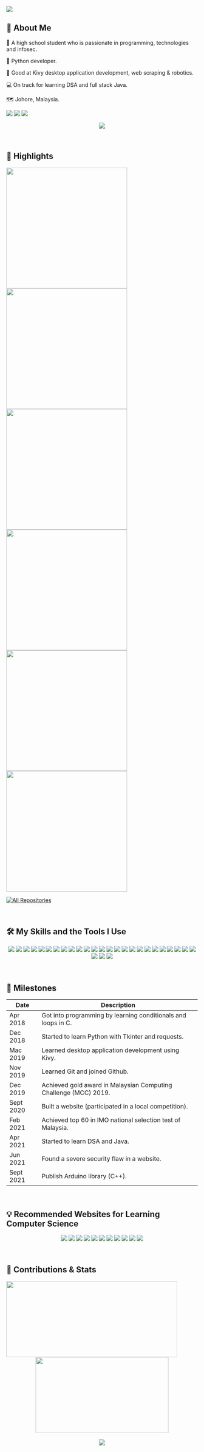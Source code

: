 <a href="#"><img src="https://user-images.githubusercontent.com/57293776/126955315-d7f6706e-9f45-4fa2-a39e-4edb0bca9fb1.png"/></a>

## 📝 About Me

🏫 A high school student who is passionate in programming, technologies and infosec.

🐍 Python developer.

🧰 Good at Kivy desktop application development, web scraping & robotics.

💻 On track for learning DSA and full stack Java.

🗺 Johore, Malaysia.

<p>
  <a href="https://github.com/jaredliw"><img src="https://img.shields.io/badge/-Github-000000?style=for-the-badge&logo=github&logoColor=white"/></a>
  <a href="mailto:jaredliw@gmail.com"><img src="https://img.shields.io/badge/-Gmail-red?style=for-the-badge&logo=gmail&logoColor=white"/></a>
  <a href="https://medium.com/@jaredliw"><img src="https://img.shields.io/badge/-Medium-black?style=for-the-badge&logo=medium&logoColor=white"/></a>
</p>
<p align="center">
  <a href="#"><img src="https://github-profile-trophy.vercel.app/?username=jaredliw&theme=chalk&no-frame=true&count-private=true&margin-w=50"/></a>
</p>
<br/>

## 🎇 Highlights
<p>
  <a href="https://github.com/jaredliw/PyDSA"><img width="318" src="https://denvercoder1-github-readme-stats.vercel.app/api/pin/?username=jaredliw&repo=PyDSA&theme=react&bg_color=2d2d2d&title_color=fed37e&icon_color=F8D866&hide_border=true&show_icons=false"></a>
    <a href="https://github.com/jaredliw/PikaBot"><img width="318" src="https://denvercoder1-github-readme-stats.vercel.app/api/pin/?username=jaredliw&repo=PikaBot&theme=react&bg_color=2d2d2d&title_color=fed37e&icon_color=F8D866&hide_border=true&show_icons=false"></a>
  <a href="https://github.com/chefyuan/algorithm-base"><img width="318" src="https://denvercoder1-github-readme-stats.vercel.app/api/pin/?username=chefyuan&repo=algorithm-base&theme=react&bg_color=2d2d2d&title_color=fed37e&icon_color=F8D866&hide_border=true&show_icons=false"></a>
  <a href="https://github.com/xitu/gold-miner"><img width="318" src="https://denvercoder1-github-readme-stats.vercel.app/api/pin/?username=xitu&repo=gold-miner&theme=react&bg_color=2d2d2d&title_color=fed37e&icon_color=F8D866&hide_border=true&show_icons=false"></a>
  <a href="https://github.com/jaredliw/python-question-bank"><img width="318" src="https://denvercoder1-github-readme-stats.vercel.app/api/pin/?username=jaredliw&repo=python-question-bank&theme=react&bg_color=2d2d2d&title_color=fed37e&icon_color=F8D866&hide_border=true&show_icons=false"></a>
  <a href="https://github.com/jaredliw/robotics-playground"><img width="318" src="https://denvercoder1-github-readme-stats.vercel.app/api/pin/?username=jaredliw&repo=robotics-playground&theme=react&bg_color=2d2d2d&title_color=fed37e&icon_color=F8D866&hide_border=true&show_icons=false"></a>
</p>

<p>
  <a href="https://github.com/jaredliw?tab=repositories"><img alt="All Repositories" title="All Repositories" src="https://custom-icon-badges.herokuapp.com/badge/-All%20Repos-2962FF?style=for-the-badge&logoColor=white&logo=repo"/></a>
</p>
<br/>

## 🛠 My Skills and the Tools I Use
<p align="center">
  <a href="#"><img src="https://img.shields.io/badge/-Arduino-00979D?style=for-the-badge&logo=Arduino&logoColor=white"></a>
  <a href="#"><img src="https://img.shields.io/badge/-Django-092E20?style=for-the-badge&logo=Django&logoColor=white"></a>
  <a href="#"><img src="https://img.shields.io/badge/-Git-F05032?style=for-the-badge&logo=Git&logoColor=white"></a>
  <a href="https://www.github.com/"><img src="https://img.shields.io/badge/-GitHub-181717?style=for-the-badge&logo=GitHub&logoColor=white"></a>
  <a href="https://github.com/search?q=user%3Ajaredliw+is%3Arepo+language%3Abash"><img src="https://img.shields.io/badge/-GNU%20Bash-4EAA25?style=for-the-badge&logo=GNU%20Bash&logoColor=white"></a>
  <a href="#"><img src="https://img.shields.io/badge/-IntelliJ%20IDEA-000000?style=for-the-badge&logo=IntelliJ%20IDEA&logoColor=white"></a>
  <a href="https://github.com/search?q=user%3Ajaredliw+is%3Arepo+language%3Ajava"><img src="https://img.shields.io/badge/-Java-007396?style=for-the-badge&logo=Java&logoColor=white"></a>
  <a href="https://github.com/search?q=user%3Ajaredliw+is%3Arepo+language%3Ajavascript"><img src="https://img.shields.io/badge/-JavaScript-F7DF1E?style=for-the-badge&logo=JavaScript&logoColor=white"></a>
  <a href="https://github.com/search?q=user%3Ajaredliw+is%3Arepo+language%3Ajupyter"><img src="https://img.shields.io/badge/-Jupyter-F37626?style=for-the-badge&logo=Jupyter&logoColor=white"></a>
  <a href="#"><img src="https://img.shields.io/badge/-Kali%20Linux-557C94?style=for-the-badge&logo=Kali%20Linux&logoColor=white"></a>
  <a href="#"><img src="https://img.shields.io/badge/-LaTeX-008080?style=for-the-badge&logo=LaTeX&logoColor=white"></a>
  <a href="https://github.com/search?q=user%3Ajaredliw+is%3Arepo+language%3Amarkdown"><img src="https://img.shields.io/badge/-Markdown-000000?style=for-the-badge&logo=Markdown&logoColor=white"></a>
  <a href="#"><img src="https://img.shields.io/badge/-micro%3Abit-00ED00?style=for-the-badge&logo=micro%3Abit&logoColor=white"></a>
  <a href="#"><img src="https://img.shields.io/badge/-MicroPython-2B2728?style=for-the-badge&logo=MicroPython&logoColor=white"></a>
  <a href="#"><img src="https://img.shields.io/badge/-MongoDB-47A248?style=for-the-badge&logo=MongoDB&logoColor=white"></a>
  <a href="#"><img src="https://img.shields.io/badge/-MySQL-4479A1?style=for-the-badge&logo=MySQL&logoColor=white"></a>
  <a href="#"><img src="https://img.shields.io/badge/-NumPy-013243?style=for-the-badge&logo=NumPy&logoColor=white"></a>
  <a href="#"><img src="https://img.shields.io/badge/-pandas-150458?style=for-the-badge&logo=pandas&logoColor=white"></a>
  <a href="#"><img src="https://img.shields.io/badge/-Prettier-F7B93E?style=for-the-badge&logo=Prettier&logoColor=white"></a>
  <a href="#"><img src="https://img.shields.io/badge/-PyCharm-000000?style=for-the-badge&logo=PyCharm&logoColor=white"></a>
  <a href="#"><img src="https://img.shields.io/badge/-PyPI-3775A9?style=for-the-badge&logo=PyPI&logoColor=white"></a>
  <a href="#"><img src="https://img.shields.io/badge/-PyPy-193440?style=for-the-badge&logo=PyPy&logoColor=white"></a>
  <a href="#"><img src="https://img.shields.io/badge/-Pytest-0A9EDC?style=for-the-badge&logo=Pytest&logoColor=white"></a>
  <a href="https://github.com/search?q=user%3Ajaredliw+is%3Arepo+language%3Apython"><img src="https://img.shields.io/badge/-Python-3776AB?style=for-the-badge&logo=Python&logoColor=white"></a>
  <a href="#"><img src="https://img.shields.io/badge/-Selenium-43B02A?style=for-the-badge&logo=Selenium&logoColor=white"></a>
  <a href="#"><img src="https://img.shields.io/badge/-Streamlit-FF4B4B?style=for-the-badge&logo=Streamlit&logoColor=white"></a>
  <a href="#"><img src="https://img.shields.io/badge/-Tor%20Browser-7D4698?style=for-the-badge&logo=Tor%20Browser&logoColor=white"></a>
  <a href="#"><img src="https://img.shields.io/badge/-Vim-019733?style=for-the-badge&logo=Vim&logoColor=white"></a>
</p>
<br/>

## 🌄 Milestones
| Date      | Description                                                      |
| --------- | ---------------------------------------------------------------- |
| Apr 2018  | Got into programming by learning conditionals and loops in C.    |
| Dec 2018  | Started to learn Python with Tkinter and requests.               |
| Mac 2019  | Learned desktop application development using Kivy.              |
| Nov 2019  | Learned Git and joined Github.                                   |
| Dec 2019  | Achieved gold award in Malaysian Computing Challenge (MCC) 2019. |
| Sept 2020 | Built a website (participated in a local competition).           |
| Feb 2021  | Achieved top 60 in IMO national selection test of Malaysia.      |
| Apr 2021  | Started to learn DSA and Java.                                   |
| Jun 2021  | Found a severe security flaw in a website.                       |
| Sept 2021 | Publish Arduino library (C++).                                   |
<br/>

## 💡 Recommended Websites for Learning Computer Science
<p align="center">
  <a href="https://www.freecodecamp.org/"><img src="https://img.shields.io/badge/-freeCodeCamp-0A0A23?style=for-the-badge&logo=freeCodeCamp&logoColor=white"></a>
  <a href="https://www.geeksforgeeks.org/"><img src="https://img.shields.io/badge/-GeeksforGeeks-2F8D46?style=for-the-badge&logo=GeeksforGeeks&logoColor=white"></a>
  <a href="https://www.hackthebox.eu/"><img src="https://img.shields.io/badge/-Hack%20The%20Box-9FEF00?style=for-the-badge&logo=Hack%20The%20Box&logoColor=white"></a>
  <a href="https://hackerrank.com/"><img src="https://img.shields.io/badge/-HackerRank-00EA64?style=for-the-badge&logo=HackerRank&logoColor=white"></a>
  <a href="https://www.khanacademy.org/"><img src="https://img.shields.io/badge/-Khan%20Academy-14BF96?style=for-the-badge&logo=Khan%20Academy&logoColor=white"></a>
  <a href="https://www.leetcode.com/"><img src="https://img.shields.io/badge/-LeetCode-FFA116?style=for-the-badge&logo=LeetCode&logoColor=white"></a>
  <a href="https://owasp.org/"><img src="https://img.shields.io/badge/-OWASP-000000?style=for-the-badge&logo=OWASP&logoColor=white"></a>
  <a href="https://www.replit.com/"><img src="https://img.shields.io/badge/-Replit-667881?style=for-the-badge&logo=Replit&logoColor=white"></a>
  <a href="https://stackexchange.com/"><img src="https://img.shields.io/badge/-Stack%20Exchange-1E5397?style=for-the-badge&logo=Stack%20Exchange&logoColor=white"></a>
  <a href="https://stackoverflow.com/"><img src="https://img.shields.io/badge/-Stack%20Overflow-F58025?style=for-the-badge&logo=Stack%20Overflow&logoColor=white"></a>
  <a href="https://tryhackme.com/"><img src="https://img.shields.io/badge/-TryHackMe-212C42?style=for-the-badge&logo=TryHackMe&logoColor=white"></a>
</p>
<br/>

## 🧱 Contributions & Stats
<p align="center" margin="10">
  <a href="#"><img src="https://github-readme-stats.vercel.app/api?username=jaredliw&show_icons=true&bg_color=2d2d2d&title_color=fff&text_color=fff&icon_color=fed37e&count_private=true&hide_border=true" align="left" width="450px" height="200px"/></a>
  <a href="#"><img src="https://github-readme-stats.vercel.app/api/top-langs/?username=jaredliw&langs_count=10&layout=compact&show_icons=true&bg_color=2d2d2d&title_color=fff&text_color=fff&icon_color=79ff97&count_private=true&hide_border=true" width="350px" height="200px"/></a>
  <br/>
  <br/>
  <a href="#"><img src="https://activity-graph.herokuapp.com/graph?username=jaredliw&bg_color=2d2d2d&color=fed37e&line=F85D7F&point=FFFFFF&hide_border=true"></a>
</p>
